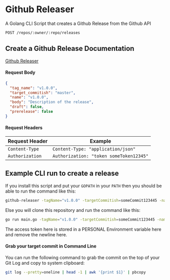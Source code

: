 # Github Releaser

A Golang CLI Script that creates a Github Release from the Github API

```bash
POST /repos/:owner/:repo/releases
```

## Create a Github Release Documentation

[Github Releaser](https://developer.github.com/v3/repos/releases/#create-a-release)

#### Request Body

```json
{
  "tag_name": "v1.0.0",
  "target_commitish": "master",
  "name": "v1.0.0",
  "body": "Description of the release",
  "draft": false,
  "prerelease": false
}
```

#### Request Headers

| Request Header | Example |
| --- | --- |
| `Content-Type` | `Content-Type: "application/json"` |
| `Authorization` | `Authorization: "token someToken12345"` |

## Example CLI run to create a release

If you install this script and put your `GOPATH` in your `PATH` then you should be able to run the command like this:

```bash
github-releaser -tagName="v1.0.0" -targetCommitish=someCommit123445 -name="Your Release Name" -body="The body message" -username=jbelmont -repo=github-releaser
```

Else you will clone this repository and run the command like this:

```bash
go run main.go -tagName="v1.0.0" -targetCommitish=someCommit123445 -name="Your Release Name" -body="The body message" -username=jbelmont -repo=github-releaser -accessToken=$(echo $GITHUB_PERSONAL_ACCESS_TOKEN | tr -d '\n')
```

The access token here is stored in a PERSONAL Environment variable here and remove the newline here.

#### Grab your target commit in Command Line

You can run the following command to grab the commit on the top of your Git Log and copy to system clipboard:

```bash
git log --pretty=oneline | head -1 | awk '{print $1}' | pbcopy
```